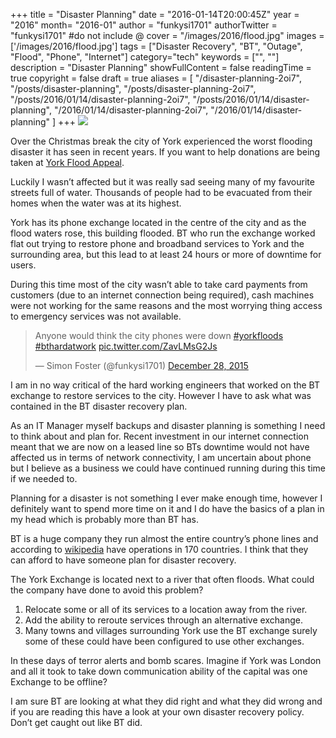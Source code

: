 +++
title = "Disaster Planning"
date = "2016-01-14T20:00:45Z"
year = "2016"
month= "2016-01"
author = "funkysi1701"
authorTwitter = "funkysi1701" #do not include @
cover = "/images/2016/flood.jpg"
images = ['/images/2016/flood.jpg']
tags = ["Disaster Recovery", "BT", "Outage", "Flood", "Phone", "Internet"]
category="tech"
keywords = ["", ""]
description =  "Disaster Planning"
showFullContent = false
readingTime = true
copyright = false
draft = true
aliases = [
    "/disaster-planning-2oi7",
    "/posts/disaster-planning",
    "/posts/disaster-planning-2oi7",
    "/posts/2016/01/14/disaster-planning-2oi7",
    "/posts/2016/01/14/disaster-planning",
    "/2016/01/14/disaster-planning-2oi7",
    "/2016/01/14/disaster-planning"
]
+++
![](/images/2016/flood.jpg)

Over the Christmas break the city of York experienced the worst flooding disaster it has seen in recent years. If you want to help donations are being taken at [York Flood Appeal](https://mydonate.bt.com/events/yorkfloodappeal/272657).

Luckily I wasn’t affected but it was really sad seeing many of my favourite streets full of water. Thousands of people had to be evacuated from their homes when the water was at its highest.

York has its phone exchange located in the centre of the city and as the flood waters rose, this building flooded. BT who run the exchange worked flat out trying to restore phone and broadband services to York and the surrounding area, but this lead to at least 24 hours or more of downtime for users.

During this time most of the city wasn’t able to take card payments from customers (due to an internet connection being required), cash machines were not working for the same reasons and the most worrying thing access to emergency services was not available.

<blockquote class="twitter-tweet"><p lang="en" dir="ltr">Anyone would think the city phones were down <a href="https://twitter.com/hashtag/yorkfloods?src=hash&amp;ref_src=twsrc%5Etfw">#yorkfloods</a> <a href="https://twitter.com/hashtag/bthardatwork?src=hash&amp;ref_src=twsrc%5Etfw">#bthardatwork</a> <a href="https://t.co/ZavLMsG2Js">pic.twitter.com/ZavLMsG2Js</a></p>&mdash; Simon Foster (@funkysi1701) <a href="https://twitter.com/funkysi1701/status/681439632886738944?ref_src=twsrc%5Etfw">December 28, 2015</a></blockquote> <script async src="https://platform.twitter.com/widgets.js" charset="utf-8"></script>

I am in no way critical of the hard working engineers that worked on the BT exchange to restore services to the city. However I have to ask what was contained in the BT disaster recovery plan.

As an IT Manager myself backups and disaster planning is something I need to think about and plan for. Recent investment in our internet connection meant that we are now on a leased line so BTs downtime would not have affected us in terms of network connectivity, I am uncertain about phone but I believe as a business we could have continued running during this time if we needed to.

Planning for a disaster is not something I ever make enough time, however I definitely want to spend more time on it and I do have the basics of a plan in my head which is probably more than BT has.

BT is a huge company they run almost the entire country’s phone lines and according to [wikipedia](https://en.wikipedia.org/wiki/BT_Group) have operations in 170 countries. I think that they can afford to have someone plan for disaster recovery.

The York Exchange is located next to a river that often floods. What could the company have done to avoid this problem?

1. Relocate some or all of its services to a location away from the river.
2. Add the ability to reroute services through an alternative exchange.
3. Many towns and villages surrounding York use the BT exchange surely some of these could have been configured to use other exchanges.

In these days of terror alerts and bomb scares. Imagine if York was London and all it took to take down communication ability of the capital was one Exchange to be offline?

I am sure BT are looking at what they did right and what they did wrong and if you are reading this have a look at your own disaster recovery policy. Don’t get caught out like BT did.
